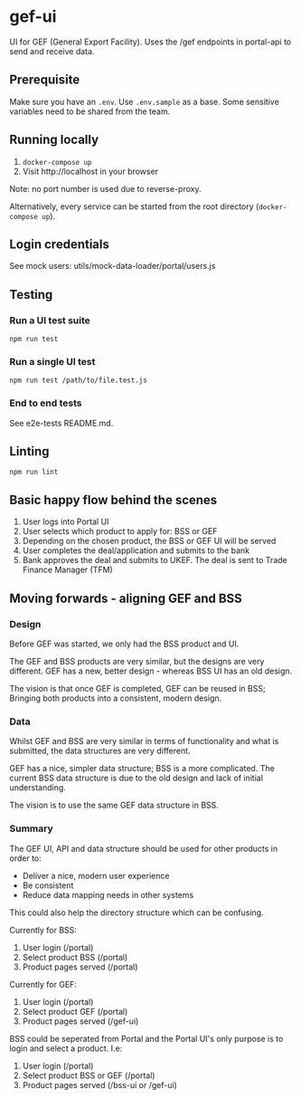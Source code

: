 # gef-ui

UI for GEF (General Export Facility). Uses the /gef endpoints in portal-api to send and receive data.

## Prerequisite

Make sure you have an `.env`. Use `.env.sample` as a base. Some sensitive variables need to be shared from the team.

## Running locally

1. `docker-compose up`
2. Visit http://localhost in your browser

Note: no port number is used due to reverse-proxy.

Alternatively, every service can be started from the root directory (`docker-compose up`).

## Login credentials

See mock users: utils/mock-data-loader/portal/users.js


## Testing

### **Run a UI test suite**

```shell
npm run test
```

### **Run a single UI test**

```shell
npm run test /path/to/file.test.js
```

### **End to end tests**

See e2e-tests README.md.

## Linting

```shell
npm run lint
```

## Basic happy flow behind the scenes

1. User logs into Portal UI
2. User selects which product to apply for: BSS or GEF
3. Depending on the chosen product, the BSS or GEF UI will be served
4. User completes the deal/application and submits to the bank
5. Bank approves the deal and submits to UKEF. The deal is sent to Trade Finance Manager (TFM)

## Moving forwards - aligning GEF and BSS

### Design

Before GEF was started, we only had the BSS product and UI.

The GEF and BSS products are very similar, but the designs are very different. GEF has a new, better design - whereas BSS UI has an old design.

The vision is that once GEF is completed, GEF can be reused in BSS; Bringing both products into a consistent, modern design.

### Data

Whilst GEF and BSS are very similar in terms of functionality and what is submitted, the data structures are very different.

GEF has a nice, simpler data structure; BSS is a more complicated. The current BSS data structure is due to the old design and lack of initial understanding.

The vision is to use the same GEF data structure in BSS.

### Summary

The GEF UI, API and data structure should be used for other products in order to:

- Deliver a nice, modern user experience
- Be consistent
- Reduce data mapping needs in other systems

This could also help the directory structure which can be confusing.

Currently for BSS:

1. User login (/portal)
2. Select product BSS (/portal)
3. Product pages served (/portal)

Currently for GEF:

1. User login (/portal)
2. Select product GEF (/portal)
3. Product pages served (/gef-ui)

BSS could be seperated from Portal and the Portal UI's only purpose is to login and select a product. I.e:

1. User login (/portal)
2. Select product BSS or GEF (/portal)
3. Product pages served (/bss-ui or /gef-ui)
